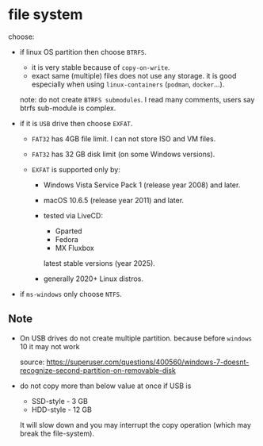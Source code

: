 # file system

choose:

- if linux OS partition then choose `BTRFS`.

  - it is very stable because of `copy-on-write`.
  - exact same (multiple) files does not use any storage. it is good especially when using `linux-containers` (`podman`, `docker`...).
  
  note: do not create `BTRFS submodules`. I read many comments, users say btrfs sub-module is complex.
  
- if it is `USB` drive then choose `EXFAT`.

  - `FAT32` has 4GB file limit. I can not store ISO and VM files.
  - `FAT32` has 32 GB disk limit (on some Windows versions).
  
  - `EXFAT` is supported only by:
    - Windows Vista Service Pack 1 (release year 2008) and later.
    - macOS 10.6.5 (release year 2011) and later.
    - tested via LiveCD:
      - Gparted
      - Fedora
      - MX Fluxbox
      
      latest stable versions (year 2025).

    - generally 2020+ Linux distros.

- if `ms-windows` only choose `NTFS`.

## Note

- On USB drives do not create multiple partition. because before `windows` 10 it may not work

  source: <https://superuser.com/questions/400560/windows-7-doesnt-recognize-second-partition-on-removable-disk>

- do not copy more than below value at once if USB is

  - SSD-style - 3 GB
  - HDD-style - 12 GB
  
  It will slow down and you may interrupt the copy operation (which may break the file-system).
